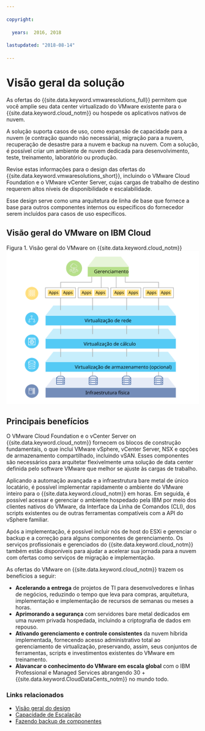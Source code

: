 ```yaml
---

copyright:

  years:  2016, 2018

lastupdated: "2018-08-14"

---
```


# Visão geral da solução

As ofertas do {{site.data.keyword.vmwaresolutions_full}} permitem que você amplie seu data center virtualizado do VMware existente para o {{site.data.keyword.cloud_notm}} ou hospede os aplicativos nativos de nuvem.

A solução suporta casos de uso, como expansão de capacidade para a nuvem (e contração quando não necessária), migração para a nuvem, recuperação de desastre para a nuvem e backup na nuvem. Com a solução, é possível criar um ambiente de nuvem dedicada para desenvolvimento, teste, treinamento, laboratório ou produção.

Revise estas informações para o design das ofertas do {{site.data.keyword.vmwaresolutions_short}}, incluindo o VMware Cloud Foundation e o VMware vCenter Server, cujas cargas de trabalho de destino requerem altos níveis de disponibilidade e escalabilidade.

Esse design serve como uma arquitetura de linha de base que fornece a base para outros componentes internos ou específicos do fornecedor serem incluídos para casos de uso específicos.

## Visão geral do VMware on IBM Cloud

Figura 1. Visão geral do VMware on {{site.data.keyword.cloud_notm}}
![Visão geral do VMware on {{site.data.keyword.cloud_notm}}](solution_overview.svg "A solução virtualiza o cálculo, a rede e opcionalmente os recursos de armazenamento a serem consumidos pelas VMs nas quais é possível executar seus aplicativos.")

## Principais benefícios

O VMware Cloud Foundation e o vCenter Server on {{site.data.keyword.cloud_notm}} fornecem os blocos de construção fundamentais, o que inclui VMware vSphere, vCenter Server, NSX e opções de armazenamento compartilhado, incluindo vSAN. Esses componentes são necessários para arquitetar flexivelmente uma solução de data center definida pelo software VMware que melhor se ajuste às cargas de trabalho. 

Aplicando a automação avançada e a infraestrutura bare metal de único locatário, é possível implementar rapidamente o ambiente do VMware inteiro para o {{site.data.keyword.cloud_notm}} em horas. Em seguida, é possível acessar e gerenciar o ambiente hospedado pela IBM por meio dos clientes nativos do VMware, da Interface da Linha de Comandos (CLI), dos scripts existentes ou de outras ferramentas compatíveis com a API do vSphere familiar.

Após a implementação, é possível incluir nós de host do ESXi e gerenciar o backup e a correção para alguns componentes de gerenciamento. Os serviços profissionais e gerenciados do {{site.data.keyword.cloud_notm}} também estão disponíveis para ajudar a acelerar sua jornada para a nuvem com ofertas como serviços de migração e implementação.

As ofertas do VMware on {{site.data.keyword.cloud_notm}} trazem os benefícios a seguir:

* **Acelerando a entrega** de projetos de TI para desenvolvedores e linhas de negócios, reduzindo o tempo que leva para compras, arquitetura, implementação e implementação de recursos de semanas ou meses a horas.
* **Aprimorando a segurança** com servidores bare metal dedicados em uma nuvem privada hospedada, incluindo a criptografia de dados em repouso.
* **Ativando gerenciamento e controle consistentes** da nuvem híbrida implementada, fornecendo acesso administrativo total ao gerenciamento de virtualização, preservando, assim, seus conjuntos de ferramentas, scripts e investimentos existentes do VMware em treinamento.
* **Alavancar o conhecimento do VMware em escala global** com o IBM Professional e Managed Services abrangendo 30 + {{site.data.keyword.CloudDataCents_notm}} no mundo todo.

### Links relacionados

* [ Visão geral do design ](design_overview.html)
* [ Capacidade de Escalação ](solution_scaling.html)
* [ Fazendo backup de componentes ](solution_backingup.html)
